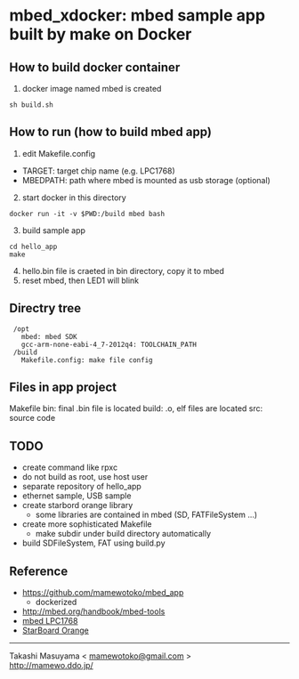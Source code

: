 mbed_xdocker: mbed sample app built by make on Docker
=====================================================

How to build docker container
-----------------------------
1. docker image named mbed is created
```
sh build.sh
```

How to run (how to build mbed app)
----------------------------------
1. edit Makefile.config
  * TARGET: target chip name (e.g. LPC1768)
  * MBEDPATH: path where mbed is mounted as usb storage (optional)
2. start docker in this directory
```
docker run -it -v $PWD:/build mbed bash
```
3. build sample app
```
cd hello_app
make
```
4. hello.bin file is craeted in bin directory, copy it to mbed
5. reset mbed, then LED1 will blink

Directry tree
-------------
```
 /opt
   mbed: mbed SDK
   gcc-arm-none-eabi-4_7-2012q4: TOOLCHAIN_PATH
 /build
   Makefile.config: make file config
```

Files in app project
--------------------
Makefile
bin: final .bin file is located
build: .o, elf files are located
src: source code

TODO
-----------
* create command like rpxc
* do not build as root, use host user
* separate repository of hello_app
* ethernet sample, USB sample
* create starbord orange library
   * some libraries are contained in mbed (SD, FATFileSystem ...)
* create more sophisticated Makefile
   * make subdir under build directory automatically
* build SDFileSystem, FAT using build.py

Reference
---------
* https://github.com/mamewotoko/mbed_app
  * dockerized
* http://mbed.org/handbook/mbed-tools
* [mbed LPC1768](https://developer.mbed.org/platforms/mbed-LPC1768/)
* [StarBoard Orange](http://mbed.org/cookbook/StarBoard-Orange)

----
Takashi Masuyama < mamewotoko@gmail.com >  
http://mamewo.ddo.jp/
